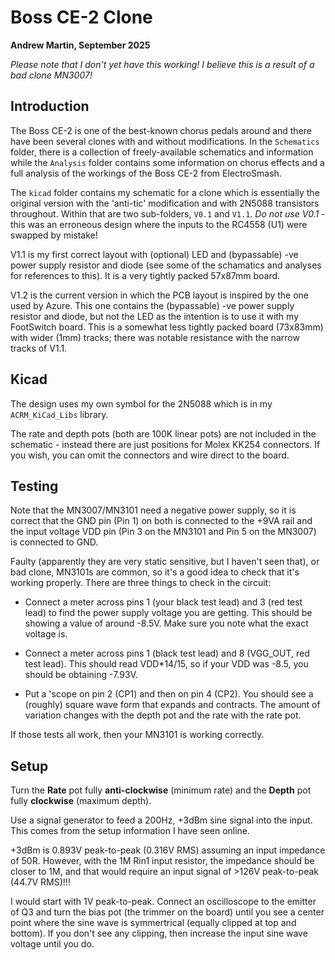 Boss CE-2 Clone
===============

**Andrew Martin, September 2025**

*Please note that I don't yet have this working! I believe this is a result of a bad clone MN3007!*

Introduction
------------

The Boss CE-2 is one of the best-known chorus pedals around and there
have been several clones with and without modifications. In the
`Schematics` folder, there is a collection of freely-available
schematics and information while the `Analysis` folder contains some
information on chorus effects and a full analysis of the workings of
the Boss CE-2 from ElectroSmash.

The `kicad` folder contains my schematic for a clone which is
essentially the original version with the 'anti-tic' modification and
with 2N5088 transistors throughout. Within that are two sub-folders,
`V0.1` and `V1.1`. *Do not use V0.1* - this was an erroneous design
where the inputs to the RC4558 (U1) were swapped by mistake!

V1.1 is my first correct layout with (optional) LED and (bypassable)
-ve power supply resistor and diode (see some of the schamatics and
analyses for references to this). It is a very tightly packed 57x87mm
board.

V1.2 is the current version in which the PCB layout is inspired by the
one used by Azure. This one contains the (bypassable) -ve power supply
resistor and diode, but not the LED as the intention is to use it with
my FootSwitch board. This is a somewhat less tightly packed board
(73x83mm) with wider (1mm) tracks; there was notable resistance
with the narrow tracks of V1.1.

Kicad
-----

The design uses my own symbol for the 2N5088 which is in my
`ACRM_KiCad_Libs` library.

The rate and depth pots (both are 100K linear pots) are not included
in the schematic - instead there are just positions for Molex KK254
connectors. If you wish, you can omit the connectors and wire direct
to the board.

Testing
-------

Note that the MN3007/MN3101 need a negative power supply, so it is
correct that the GND pin (Pin 1) on both is connected to the +9VA rail
and the input voltage VDD pin (Pin 3 on the MN3101 and Pin 5 on the
MN3007) is connected to GND.

Faulty (apparently they are very static sensitive, but I haven't seen
that), or bad clone, MN3101s are common, so it's a good idea to check
that it's working properly. There are three things to check in the circuit:

- Connect a meter across pins 1 (your black test lead) and 3 (red test
  lead) to find the power supply voltage you are getting. This should
  be showing a value of around -8.5V. Make sure you note what the
  exact voltage is.

- Connect a meter across pins 1 (black test lead) and 8 (VGG_OUT, red
  test lead). This should read VDD*14/15, so if your VDD was -8.5, you
  should be obtaining -7.93V.

- Put a 'scope on pin 2 (CP1) and then on pin 4 (CP2). You should see
  a (roughly) square wave form that expands and contracts. The amount
  of variation changes with the depth pot and the rate with the rate
  pot.

If those tests all work, then your MN3101 is working correctly.

Setup
-----

Turn the **Rate** pot fully **anti-clockwise** (minimum rate) and the
**Depth** pot fully **clockwise** (maximum depth).

Use a signal generator to feed a 200Hz, +3dBm sine signal into the
input. This comes from the setup information I have seen online.

+3dBm is 0.893V peak-to-peak (0.316V RMS) assuming an input impedance
of 50R. However, with the 1M Rin1 input resistor, the impedance should
be closer to 1M, and that would require an input signal of >126V
peak-to-peak (44.7V RMS)!!!

I would start with 1V peak-to-peak. Connect an oscilloscope to the
emitter of Q3 and turn the bias pot (the trimmer on the board) until
you see a center point where the sine wave is symmertrical (equally
clipped at top and bottom). If you don't see any clipping, then
increase the input sine wave voltage until you do.


